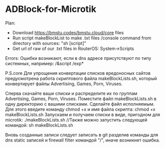 # ADBlock-for-Microtik

Plan:
* Download https://bmstu.codes/bmstu.cloud/core files
* Run script makeBlockList to make .txt files /console command from directory with sources: "sh [script]"
* Get url of raw of our .txt files in RouterOS: System->Scripts 

Errors:
Ошибки возникают, если в dns адресе присутствуют по типу системных, например: 
/&script
/exp*


P.S.core
Для  упрощения конвертации списков вредоносных сайтов предусмотрена работа скриптового файла makeBlockLists.sh, который конвертирует файлы Advertising, Games, Porn, Viruses.

Сперва скачайте ваши списки и распределите их по группам Advertising, Games, Porn, Viruses.
Поместите файл makeBlockLists.sh в одну директорию с вашими списками.
Сделайте файл исполняемым. Для этого введите команду chmod +x и имя файла скрипта: chmod +x  makeBlockLists.sh
Запускаем и получаем списки в виде, пригодном для microtik:
./makeBlockLists.sh             //Также можно запустить следующей командой: sh makeBlockLists.sh

Вновь созданные записи следует записать в git разделив команды для dns static записей и firewall filter командой "/", иначе возникнет ошибка.
